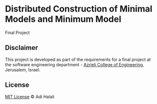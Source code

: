 # Distributed Construction of Minimal Models and Minimum Model
Final Project

## Disclaimer
This project is developed as part of the requirements for a final project at the software engineering department - [Azrieli College of Engineering](http://www.jce.ac.il/), Jerusalem, Israel.

## License
[MIT License](//github.com/adihalali/Distributed-Construction-of-Minimal-Models-and-Minimum-Model/blob/master/LICENSE) © Adi Halali
